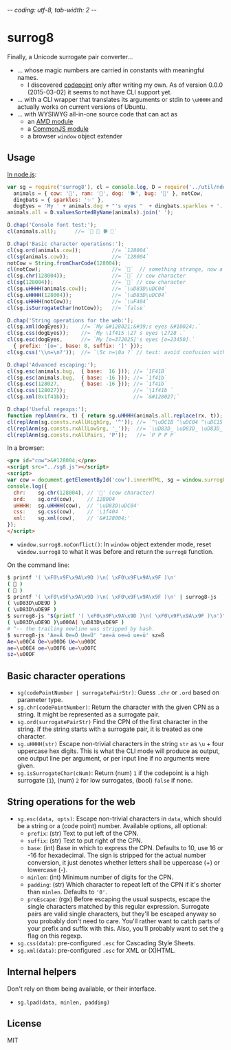 -*- coding: utf-8, tab-width: 2 -*-

surrog8
=======
Finally, a Unicode surrogate pair converter…
  * … whose magic numbers are carried in constants with meaningful names.
    * I discovered [codepoint](https://www.npmjs.com/package/codepoint)
      only after writing my own. As of version 0.0.0 (2015-03-02) it seems
      to not have CLI support yet.
  * … with a CLI wrapper that translates its arguments or stdin to `\uHHHH`
    and actually works on current versions of Ubuntu.
  * … with WYSIWYG all-in-one source code that can act as
    * an [AMD module][wp-amd]
    * a [CommonJS module][wp-cjs]
    * a browser `window` object extender


Usage
-----
[In node.js](demo/animals.node.js):
```javascript
var sg = require('surrog8'), cl = console.log, D = require('../util/ndemo'),
  animals = { cow: '🐄', ram: '🐏', dog: '🐕', bug: '🐛' }, notCow,
  dingbats = { sparkles: '✨' },
  dogEyes = 'My ' + animals.dog + "'s eyes "  + dingbats.sparkles + '.';
animals.all = D.valuesSortedByName(animals).join(' ');

D.chap('Console font test:');
cl(animals.all);      //= `🐛 🐄 🐕 🐏`

D.chap('Basic character operations:');
cl(sg.ord(animals.cow));          //= `128004`
cl(sg(animals.cow));              //= `128004`
notCow = String.fromCharCode(128004);
cl(notCow);                       //= ``  // something strange, now a cow.
cl(sg.chr(128004));               //= `🐄` // cow character
cl(sg(128004));                   //= `🐄` // cow character
cl(sg.uHHHH(animals.cow));        //= `\uD83D\uDC04`
cl(sg.uHHHH(128004));             //= `\uD83D\uDC04`
cl(sg.uHHHH(notCow));             //= `\uF404`
cl(sg.isSurrogateChar(notCow));   //= `false`

D.chap('String operations for the web:');
cl(sg.xml(dogEyes));    //= `My &#128021;&#39;s eyes &#10024;.`
cl(sg.css(dogEyes));    //= `My \1f415 \27 s eyes \2728 .`
cl(sg.esc(dogEyes,      //= `My [o=372025]'s eyes [o=23450].`
  { prefix: '[o=', base: 8, suffix: ']' }));
cl(sg.css('\\n=\n?'));  //= `\5c n=\0a ?` // test: avoid confusion with \a

D.chap('Advanced escaping:');
cl(sg.esc(animals.bug,  { base:  16 })); //= `1F41B`
cl(sg.esc(animals.bug,  { base: -16 })); //= `1f41b`
cl(sg.esc(128027,       { base: -16 })); //= `1f41b`
cl(sg.css(128027));                      //= `\1f41b `
cl(sg.xml(0x1f41b));                     //= `&#128027;`

D.chap('Useful regexps:');
function replAnm(rx, t) { return sg.uHHHH(animals.all.replace(rx, t)); }
cl(replAnm(sg.consts.rxAllHighSrg, '^')); //= `^\uDC1B ^\uDC04 ^\uDC15 ^\uDC0F`
cl(replAnm(sg.consts.rxAllLowSrg, '_'));  //= `\uD83D_ \uD83D_ \uD83D_ \uD83D_`
cl(replAnm(sg.consts.rxAllPairs, 'P'));   //= `P P P P`
```

In a browser:
```html
<pre id="cow">&#128004;</pre>
<script src="../sg8.js"></script>
<script>
var cow = document.getElementById('cow').innerHTML, sg = window.surrog8;
console.log({
  chr:    sg.chr(128004), // '🐄' (cow character)
  ord:    sg.ord(cow),    // 128004
  uHHHH:  sg.uHHHH(cow),  // '\uD83D\uDC04'
  css:    sg.css(cow),    // '\1f404 '
  xml:    sg.xml(cow),    // '&#128004;'
});
</script>
```
  * `window.surrog8.noConflict()`: In `window` object extender mode,
    reset `window.surrog8` to what it was before and return the
    `surrog8` function.

On the command line:
```bash
$ printf '( \xF0\x9F\x9A\x9D )\n( \xF0\x9F\x9A\x9F )\n'
( 🚝 )
( 🚟 )
$ printf '( \xF0\x9F\x9A\x9D )\n( \xF0\x9F\x9A\x9F )\n' | surrog8-js 
( \uD83D\uDE9D )
( \uD83D\uDE9F )
$ surrog8-js "$(printf '( \xF0\x9F\x9A\x9D )\n( \xF0\x9F\x9A\x9F )\n')"
( \uD83D\uDE9D )\u000A( \uD83D\uDE9F )
# ^-- the trailing newline was stripped by bash.
$ surrog8-js 'Ae=Ä Oe=Ö Ue=Ü' 'ae=ä oe=ö ue=ü' sz=ß
Ae=\u00C4 Oe=\u00D6 Ue=\u00DC
ae=\u00E4 oe=\u00F6 ue=\u00FC
sz=\u00DF
```


Basic character operations
--------------------------
* `sg(codePointNumber | surrogatePairStr)`:
  Guess `.chr` or `.ord` based on parameter type.
* `sg.chr(codePointNumber)`:
  Return the character with the given CPN as a string.
  It might be represented as a surrogate pair.
* `sg.ord(surrogatePairStr)`
  Find the CPN of the first character in the string.
  If the string starts with a surrogate pair, it is treated as one character.
* `sg.uHHHH(str)`
  Escape non-trivial characters in the string `str` as `\u` + four
  uppercase hex digits.
  This is what the CLI mode will produce as output,
  one output line per argument,
  or per input line if no arguments were given.
* `sg.isSurrogateChar(cNum)`:
  Return (num) `1` if the codepoint is a high surrogate (`1`),
  (num) `2` for low surrogates, (bool) `false` if none.

String operations for the web
-----------------------------
* `sg.esc(data, opts)`:
  Escape non-trivial characters in `data`,
  which should be a string or a (code point) number.
  Available options, all optional:
  * `prefix`: (str) Text to put left of the CPN.
  * `suffix`: (str) Text to put right of the CPN.
  * `base`: (int) Base in which to express the CPN.
    Defaults to 10, use 16 or -16 for hexadecimal.
    The sign is stripped for the actual number conversion,
    it just denotes whether letters shall be uppercase (+) or lowercase (-).
  * `minlen`: (int) Minimum number of digits for the CPN.
  * `padding`: (str) Which character to repeat left of the CPN if it's
    shorter than `minlen`. Defaults to `'0'`.
  * `preEscape`: (rgx) Before escaping the usual suspects,
    escape the single characters matched by this regular expression.
    Surrogate pairs are valid single characters, but they'll be escaped
    anyway so you probably don't need to care.
    You'll rather want to catch parts of your prefix and suffix with this.
    Also, you'll probably want to set the `g` flag on this regexp.
* `sg.css(data)`: pre-configured `.esc` for Cascading Style Sheets.
* `sg.xml(data)`: pre-configured `.esc` for XML or (X)HTML.

Internal helpers
----------------
Don't rely on them being available, or their interface.
* `sg.lpad(data, minlen, padding)`


License
-------
MIT



  [wp-amd]: http://en.wikipedia.org/wiki/Asynchronous_module_definition
  [wp-cjs]: http://en.wikipedia.org/wiki/CommonJS
